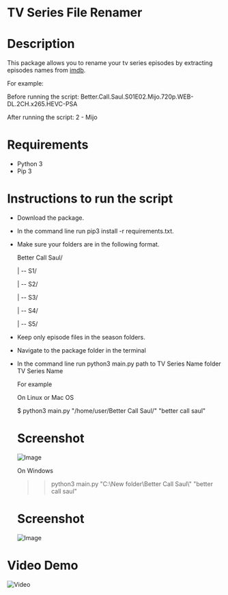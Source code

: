 # TV Series File Renamer

# Description

This package allows you to rename your tv series episodes by extracting episodes names from [imdb](https://www.imdb.com/).

For example:

Before running the script: Better.Call.Saul.S01E02.Mijo.720p.WEB-DL.2CH.x265.HEVC-PSA

After running the script: 2 - Mijo

# Requirements

* Python 3
* Pip 3

# Instructions to run the script

* Download the package.
* In the command line run pip3 install -r requirements.txt.
* Make sure your folders are in the following format.

  Better Call Saul/
                
  | -- S1/
 
  | -- S2/
  
  | -- S3/
           
  | -- S4/

  | -- S5/
  
* Keep only episode files in the season folders.

* Navigate to the package folder in the terminal

* In the command line run python3 main.py path to TV Series Name folder TV Series Name
  
  For example
  
  On Linux or Mac OS
  
  $ python3 main.py "/home/user/Better Call Saul/" "better call saul"
  
  # Screenshot
  
  ![Image](https://imgur.com/N2wZGb1.png)
  
  On Windows
  
  >> python3 main.py "C:\\New folder\\Better Call Saul\\" "better call saul"
  
  # Screenshot
  
  ![Image](https://i.imgur.com/1rm0uxe.png)
  
# Video Demo

  ![Video](https://imgur.com/macIIWh.gif)
